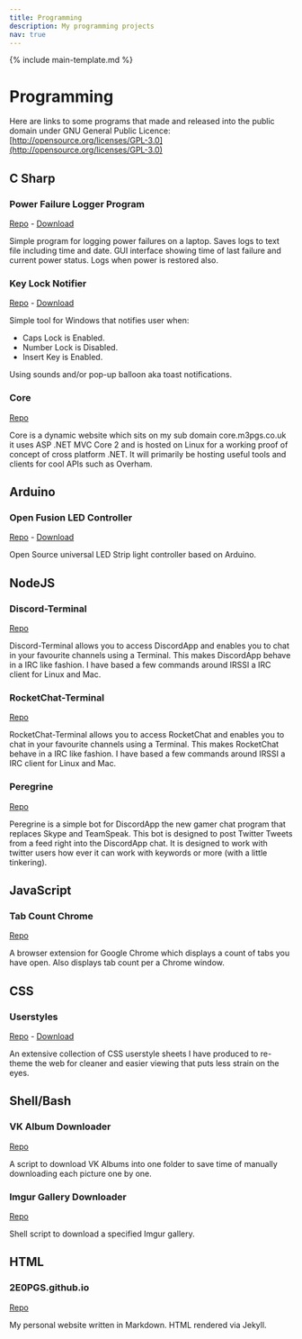 ```yaml
---
title: Programming
description: My programming projects
nav: true
---
```


{% include main-template.md %}

# Programming

Here are links to some programs that made and released into the public domain under GNU General Public Licence: [http://opensource.org/licenses/GPL-3.0](http://opensource.org/licenses/GPL-3.0)

## C Sharp

### Power Failure Logger Program

[Repo](https://bitbucket.org/2E0PGS/power-failure-logger-program) - [Download](https://bitbucket.org/2E0PGS/power-failure-logger-program/downloads)

Simple program for logging power failures on a laptop. Saves logs to text file including time and date. GUI interface showing time of last failure and current power status. Logs when power is restored also.

### Key Lock Notifier

[Repo](https://bitbucket.org/2E0PGS/key-lock-notifier) - [Download](https://bitbucket.org/2E0PGS/key-lock-notifier/downloads)

Simple tool for Windows that notifies user when:

* Caps Lock is Enabled.
* Number Lock is Disabled.
* Insert Key is Enabled.

Using sounds and/or pop-up balloon aka toast notifications.

### Core

[Repo](https://bitbucket.org/2E0PGS/core)

Core is a dynamic website which sits on my sub domain core.m3pgs.co.uk it uses ASP .NET MVC Core 2 and is hosted on Linux for a working proof of concept of cross platform .NET. It will primarily be hosting useful tools and clients for cool APIs such as Overham.

## Arduino

### Open Fusion LED Controller

[Repo](https://bitbucket.org/2E0PGS/open-fusion-led-controller-main) - [Download](https://bitbucket.org/2E0PGS/open-fusion-led-controller-arduino)

Open Source universal LED Strip light controller based on Arduino.

## NodeJS

### Discord-Terminal

[Repo](https://bitbucket.org/2E0PGS/discord-terminal)

Discord-Terminal allows you to access DiscordApp and enables you to chat in your favourite channels using a Terminal. This makes DiscordApp behave in a IRC like fashion. I have based a few commands around IRSSI a IRC client for Linux and Mac.

### RocketChat-Terminal

[Repo](https://bitbucket.org/2E0PGS/rocketchat-terminal)

RocketChat-Terminal allows you to access RocketChat and enables you to chat in your favourite channels using a Terminal. This makes RocketChat behave in a IRC like fashion. I have based a few commands around IRSSI a IRC client for Linux and Mac.

### Peregrine

[Repo](https://bitbucket.org/2E0PGS/peregrine)

Peregrine is a simple bot for DiscordApp the new gamer chat program that replaces Skype and TeamSpeak. This bot is designed to post Twitter Tweets from a feed right into the DiscordApp chat. It is designed to work with twitter users how ever it can work with keywords or more (with a little tinkering).

## JavaScript

### Tab Count Chrome

[Repo](https://bitbucket.org/2E0PGS/tab-count-chrome)

A browser extension for Google Chrome which displays a count of tabs you have open. Also displays tab count per a Chrome window.

## CSS

### Userstyles

[Repo](https://bitbucket.org/2E0PGS/userstyles) - [Download](https://userstyles.org/users/358475)

An extensive collection of CSS userstyle sheets I have produced to re-theme the web for cleaner and easier viewing that puts less strain on the eyes.

## Shell/Bash

### VK Album Downloader

[Repo](https://bitbucket.org/2E0PGS/vk-album-downloader)

A script to download VK Albums into one folder to save time of manually downloading each picture one by one.

### Imgur Gallery Downloader

[Repo](https://bitbucket.org/2E0PGS/imgur-gallery-downloader)

Shell script to download a specified Imgur gallery.

## HTML

### 2E0PGS.github.io

[Repo](https://github.com/2E0PGS/2E0PGS.github.io)

My personal website written in Markdown. HTML rendered via Jekyll.
